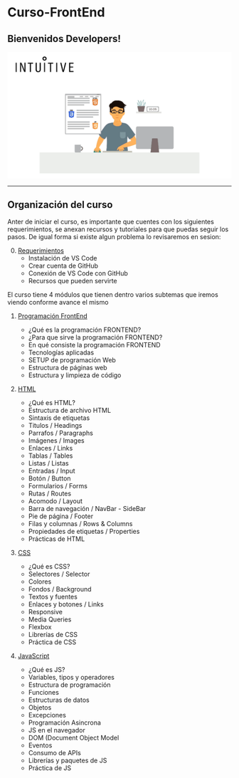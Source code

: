 # Curso-FrontEnd

## Bienvenidos Developers!

![Frontend Image](./images/frontend_int.gif)

---

## Organización del curso

Anter de iniciar el curso, es importante que cuentes con los siguientes requerimientos, se anexan recursos y tutoriales para que puedas seguir los pasos. De igual forma si existe algun problema lo revisaremos en sesion:

0. [Requerimientos](https://github.com/KarimeBonilla/Curso-FrontEnd-Intuitive/tree/main/00%20-%20REQUERIMIENTOS)
    - Instalación de VS Code
	- Crear cuenta de GitHub
	- Conexión de VS Code con GitHub
	- Recursos que pueden servirte

El curso tiene 4 módulos que tienen dentro varios subtemas que iremos viendo conforme avance el mismo

1. [Programación FrontEnd](https://github.com/KarimeBonilla/Curso-FrontEnd-Intuitive/tree/main/01%20-%20INTRO)
    - ¿Qué es la programación FRONTEND?
	- ¿Para que sirve la programación FRONTEND?
	- En qué consiste la programación FRONTEND
	- Tecnologías aplicadas
	- SETUP de programación Web
	- Estructura de páginas web
	- Estructura y limpieza de código

2. [HTML](https://github.com/KarimeBonilla/Curso-FrontEnd-Intuitive/tree/main/02%20-%20HTML)
    - ¿Qué es HTML?
	- Estructura de archivo HTML
	- Sintaxis de etiquetas
	- Titulos / Headings
	- Parrafos / Paragraphs
	- Imágenes / Images
	- Enlaces / Links
	- Tablas / Tables
	- Listas / Listas
	- Entradas / Input
	- Botón / Button
	- Formularios / Forms
	- Rutas / Routes
	- Acomodo / Layout
	- Barra de navegación / NavBar - SideBar
	- Pie de página / Footer
	- Filas y columnas / Rows & Columns
	- Propiedades de etiquetas / Properties
	- Prácticas de HTML

3. [CSS](https://github.com/KarimeBonilla/Curso-FrontEnd-Intuitive/tree/main/03%20-%20CSS)
    - ¿Qué es CSS?
	- Selectores / Selector
	- Colores
	- Fondos / Background
	- Textos y fuentes
	- Enlaces y botones / Links
	- Responsive
	- Media Queries
	- Flexbox
	- Librerías de CSS
	- Práctica de CSS

4. [JavaScript](https://github.com/KarimeBonilla/Curso-FrontEnd-Intuitive/tree/main/04%20-%20JS)
    - ¿Qué es JS?
	- Variables, tipos y operadores
	- Estructura de programación
	- Funciones
	- Estructuras de datos
	- Objetos
	- Excepciones
	- Programación Asincrona
	- JS en el navegador
	- DOM (Document Object Model
	- Eventos
	- Consumo de APIs
	- Librerías y paquetes de JS
	- Práctica de JS

